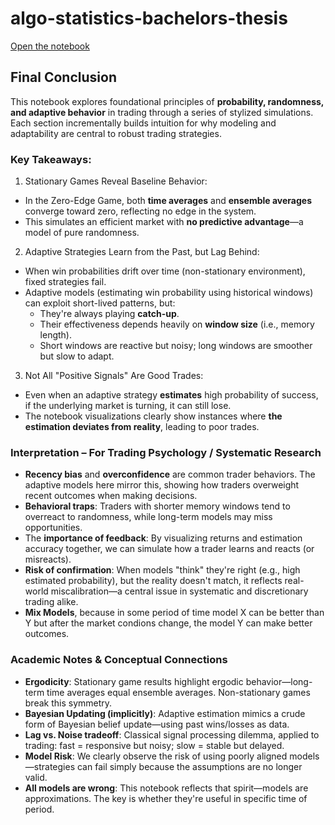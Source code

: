 # algo-statistics-bachelors-thesis

[Open the notebook](./src/statistic-in-trading.ipynb)

## Final Conclusion

This notebook explores foundational principles of **probability, randomness, and adaptive behavior** in trading through a series of stylized simulations. Each section incrementally builds intuition for why modeling and adaptability are central to robust trading strategies.

### Key Takeaways:

1. Stationary Games Reveal Baseline Behavior:
- In the Zero-Edge Game, both **time averages** and **ensemble averages** converge toward zero, reflecting no edge in the system.
- This simulates an efficient market with **no predictive advantage**—a model of pure randomness.

2. Adaptive Strategies Learn from the Past, but Lag Behind:
- When win probabilities drift over time (non-stationary environment), fixed strategies fail.
- Adaptive models (estimating win probability using historical windows) can exploit short-lived patterns, but:
	- They're always playing **catch-up**.
	- Their effectiveness depends heavily on **window size** (i.e., memory length).
	- Short windows are reactive but noisy; long windows are smoother but slow to adapt.

3. Not All "Positive Signals" Are Good Trades:
- Even when an adaptive strategy **estimates** high probability of success, if the underlying market is turning, it can still lose.
- The notebook visualizations clearly show instances where **the estimation deviates from reality**, leading to poor trades.

### Interpretation – For Trading Psychology / Systematic Research

- **Recency bias** and **overconfidence** are common trader behaviors. The adaptive models here mirror this, showing how traders overweight recent outcomes when making decisions.
- **Behavioral traps**: Traders with shorter memory windows tend to overreact to randomness, while long-term models may miss opportunities.
- The **importance of feedback**: By visualizing returns and estimation accuracy together, we can simulate how a trader learns and reacts (or misreacts).
- **Risk of confirmation**: When models "think" they're right (e.g., high estimated probability), but the reality doesn't match, it reflects real-world miscalibration—a central issue in systematic and discretionary trading alike.
- **Mix Models**, because in some period of time model X can be better than Y but after the market condions change, the model Y can make better outcomes. 

### Academic Notes & Conceptual Connections

- **Ergodicity**: Stationary game results highlight ergodic behavior—long-term time averages equal ensemble averages. Non-stationary games break this symmetry.
- **Bayesian Updating (implicitly)**: Adaptive estimation mimics a crude form of Bayesian belief update—using past wins/losses as data.
- **Lag vs. Noise tradeoff**: Classical signal processing dilemma, applied to trading: fast = responsive but noisy; slow = stable but delayed.
- **Model Risk**: We clearly observe the risk of using poorly aligned models—strategies can fail simply because the assumptions are no longer valid.
- **All models are wrong**: This notebook reflects that spirit—models are approximations. The key is whether they're useful in specific time of period.